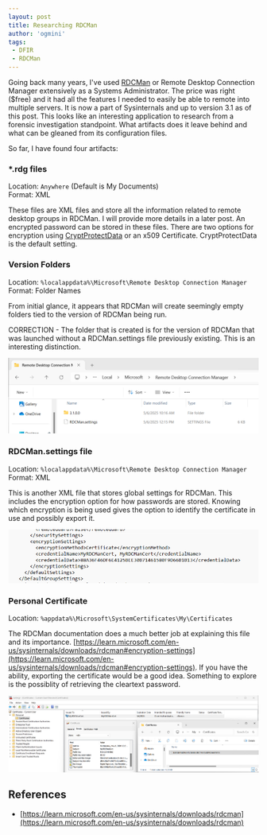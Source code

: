 ```yaml
---
layout: post
title: Researching RDCMan
author: 'ogmini'
tags:
 - DFIR
 - RDCMan
---
```


Going back many years, I've used [RDCMan](https://learn.microsoft.com/en-us/sysinternals/downloads/rdcman) or Remote Desktop Connection Manager extensively as a Systems Administrator. The price was right ($free) and it had all the features I needed to easily be able to remote into multiple servers. It is now a part of Sysinternals and up to version 3.1 as of this post. This looks like an interesting application to research from a forensic investigation standpoint. What artifacts does it leave behind and what can be gleaned from its configuration files. 

So far, I have found four artifacts:

### *.rdg files

Location: `Anywhere` (Default is My Documents)    
Format: XML

These files are XML files and store all the information related to remote desktop groups in RDCMan. I will provide more details in a later post. An encrypted password can be stored in these files. There are two options for encryption using [CryptProtectData](https://learn.microsoft.com/en-us/windows/win32/api/dpapi/nf-dpapi-cryptprotectdata) or an x509 Certificate. CryptProtectData is the default setting. 

### Version Folders

Location: `%localappdata%\Microsoft\Remote Desktop Connection Manager`    
Format: Folder Names

From initial glance, it appears that RDCMan will create seemingly empty folders tied to the version of RDCMan being run.  

CORRECTION - The folder that is created is for the version of RDCMan that was launched without a RDCMan.settings file previously existing. This is an interesting distinction.  

![RDCMan Version Folders](/images/RDCMan/rdcmanversions.png)

### RDCMan.settings file

Location: `%localappdata%\Microsoft\Remote Desktop Connection Manager`    
Format: XML

This is another XML file that stores global settings for RDCMan. This includes the encryption option for how passwords are stored. Knowing which encryption is being used gives the option to identify the certificate in use and possibly export it.

![RDCMan Settings](/images/RDCMan/rdcmansettings_cert.png)

### Personal Certificate 

Location: `%appdata%\Microsoft\SystemCertificates\My\Certificates`

The RDCMan documentation does a much better job at explaining this file and its importance. [https://learn.microsoft.com/en-us/sysinternals/downloads/rdcman#encryption-settings](https://learn.microsoft.com/en-us/sysinternals/downloads/rdcman#encryption-settings). If you have the ability, exporting the certificate would be a good idea. Something to explore is the possiblity of retrieving the cleartext password. 

![Personal Certificate](/images/RDCMan/personalcert.png)

## References 
- [https://learn.microsoft.com/en-us/sysinternals/downloads/rdcman](https://learn.microsoft.com/en-us/sysinternals/downloads/rdcman)
